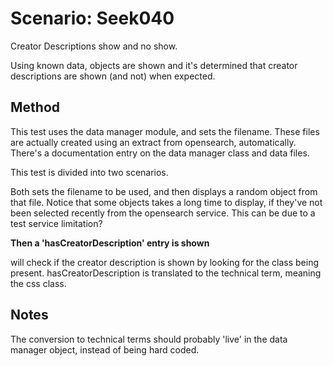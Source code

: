 # Scenario: Seek040

Creator Descriptions show and no show.

Using known data, objects are shown and it's determined that creator descriptions are shown (and not) when expected.

## Method
This test uses the data manager module, and sets the filename. These files are actually created 
using an extract from opensearch, automatically. 
There's a documentation entry on the data manager class and data files.

This test is divided into two scenarios.

Both sets the filename to be used, and then displays a random object from that file. Notice that some objects takes a long time to display, if they've not been selected recently from the opensearch service. This can be due to a test service limitation?

**Then a 'hasCreatorDescription' entry is shown** 

will check if the creator description is shown by looking for the class being present. hasCreatorDescription is translated to the technical term, meaning the css class. 



## Notes
The conversion to technical terms should probably 'live' in the data manager object, instead of being hard coded.
